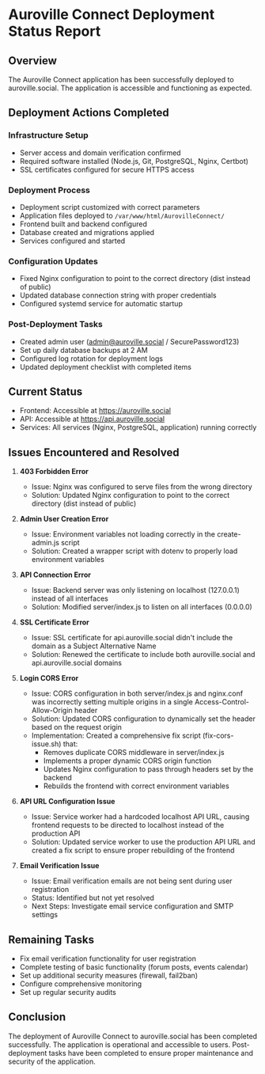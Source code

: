 # Auroville Connect Deployment Status Report

## Overview
The Auroville Connect application has been successfully deployed to auroville.social. The application is accessible and functioning as expected.

## Deployment Actions Completed

### Infrastructure Setup
- Server access and domain verification confirmed
- Required software installed (Node.js, Git, PostgreSQL, Nginx, Certbot)
- SSL certificates configured for secure HTTPS access

### Deployment Process
- Deployment script customized with correct parameters
- Application files deployed to `/var/www/html/AurovilleConnect/`
- Frontend built and backend configured
- Database created and migrations applied
- Services configured and started

### Configuration Updates
- Fixed Nginx configuration to point to the correct directory (dist instead of public)
- Updated database connection string with proper credentials
- Configured systemd service for automatic startup

### Post-Deployment Tasks
- Created admin user (admin@auroville.social / SecurePassword123)
- Set up daily database backups at 2 AM
- Configured log rotation for deployment logs
- Updated deployment checklist with completed items

## Current Status
- Frontend: Accessible at https://auroville.social
- API: Accessible at https://api.auroville.social
- Services: All services (Nginx, PostgreSQL, application) running correctly

## Issues Encountered and Resolved
1. **403 Forbidden Error**
   - Issue: Nginx was configured to serve files from the wrong directory
   - Solution: Updated Nginx configuration to point to the correct directory (dist instead of public)

2. **Admin User Creation Error**
   - Issue: Environment variables not loading correctly in the create-admin.js script
   - Solution: Created a wrapper script with dotenv to properly load environment variables

3. **API Connection Error**
   - Issue: Backend server was only listening on localhost (127.0.0.1) instead of all interfaces
   - Solution: Modified server/index.js to listen on all interfaces (0.0.0.0)

4. **SSL Certificate Error**
   - Issue: SSL certificate for api.auroville.social didn't include the domain as a Subject Alternative Name
   - Solution: Renewed the certificate to include both auroville.social and api.auroville.social domains

5. **Login CORS Error**
   - Issue: CORS configuration in both server/index.js and nginx.conf was incorrectly setting multiple origins in a single Access-Control-Allow-Origin header
   - Solution: Updated CORS configuration to dynamically set the header based on the request origin
   - Implementation: Created a comprehensive fix script (fix-cors-issue.sh) that:
     * Removes duplicate CORS middleware in server/index.js
     * Implements a proper dynamic CORS origin function
     * Updates Nginx configuration to pass through headers set by the backend
     * Rebuilds the frontend with correct environment variables

6. **API URL Configuration Issue**
   - Issue: Service worker had a hardcoded localhost API URL, causing frontend requests to be directed to localhost instead of the production API
   - Solution: Updated service worker to use the production API URL and created a fix script to ensure proper rebuilding of the frontend

7. **Email Verification Issue**
   - Issue: Email verification emails are not being sent during user registration
   - Status: Identified but not yet resolved
   - Next Steps: Investigate email service configuration and SMTP settings

## Remaining Tasks
- Fix email verification functionality for user registration
- Complete testing of basic functionality (forum posts, events calendar)
- Set up additional security measures (firewall, fail2ban)
- Configure comprehensive monitoring
- Set up regular security audits

## Conclusion
The deployment of Auroville Connect to auroville.social has been completed successfully. The application is operational and accessible to users. Post-deployment tasks have been completed to ensure proper maintenance and security of the application.
